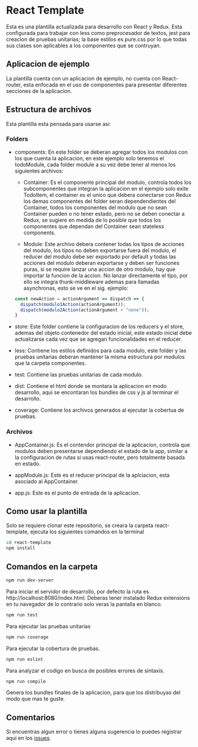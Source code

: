 # React Template

Esta es una plantilla actualizada para desarrollo con React y Redux. Esta configurada para trabajar con less como preprocesador de textos, jest para creacion de pruebas unitarias; la base estilos es pure.css por lo que todas sus clases son aplicables a los componentes que se contruyan.

## Aplicacion de ejemplo

La plantilla cuenta con un aplicacion de ejemplo, no cuenta con React-router, esta enfocada en el uso de componentes para presentar diferentes secciones de la aplicacion.

## Estructura de archivos

Esta plantilla esta pensada para usarse asi:

### Folders


- components:    En este folder se deberan agregar todos los modulos con los que cuenta la aplicacion, en este ejemplo solo tenemos el todoModule, cada folder module a su vez debe tener al menos los siguientes archivos:

  - Container:   Es el componente principal del modulo, controla todos los subcomponentes que integran la aplicacion en el ejemplo solo exite TodoItem, el container es el unico que debera conectarse con Redux los demas componentes del folder seran dependendientes del Container, todos los componentes del modulo que no sean Container pueden o no tener estado, pero no se deben conectar a Redux, se sugiere en medida de lo posible que todos los componentes que dependan del Container sean stateless components.

  - Module:    Este archivo debera contener todas los tipos de acciones del modulo, los tipos no deben exportarse fuera del modulo, el reducer del modulo debe ser exportado por default y todas las acciones del modulo deberan exportarse y deben ser funciones puras, si se require lanzar una accion de otro modulo, hay que importar la funcion de la accion. No lanzar directamente el tipo, por ello se integra thunk-middleware ademas para llamadas asynchronas, esto se ve en el sig. ejemplo:

  ```javascript
  const newAction = actionArgument => dispatch => {
    dispatch(modulo1Action(actionArgument));
    dispatch(modulo2Action(actionArgument + "none"));
  }
  ```
- store:    Este folder contiene la configuracion de los reducers y el store, ademas del objeto contenedor del estado inicial, este estado inicial debe actualizarse cada vez que se agregan funcionalidades en el reducer.

- less:   Contiene los estilos definidos para cada modulo, este folder y las pruebas unitarias deberan mantener la misma estructura por modulos que la carpeta componentes.

- test:   Contiene las pruebas unitarias de cada modulo.

- dist:    Contiene el html donde se montara la aplicacion en modo desarrollo, aqui se encontaran los bundles de css y js al terminar el desarrollo.

- coverage:  Contiene los archivos generados al ejecutar la cobertua de pruebas.

### Archivos

- AppContainer.js:   Es el contendor principal de la aplicacion, controla que modulos deben presentarse dependiendo el estado de la app, similar a la configuracion de rutas si usas react-router, pero totalmente basada en estado.

- appModule.js:    Este es el reducer principal de la aplciacion, esta asociado al AppContainer.

- app.js:    Este es el punto de entrada de la aplicacion.

## Como usar la plantilla

Solo se requiere clonar este repositorio, se creara la carpeta react-template, ejecuta los siguientes comandos en la terminal

```bash
cd react-template
npm install
```

## Comandos en la carpeta

```bash
npm run dev-server
```

Para iniciar el servidor de desarrollo, por defecto la ruta es http://localhost:8080/index.html. Deberas tener instalado Redux extensions en tu navegador de lo contrario solo veras la pantalla en blanco.

```bash
npm run test
```

Para ejecutar las pruebas unitarias

```bash
npm run coverage
```

Para ejecutar la cobertura de pruebas.

```bash
npm run eslint
```

Para analyzar el codigo en busca de posibles errores de sintaxis.

```bash
npm run compile
```

Genera los bundles finales de la aplicacion, para que los distribuyas del modo que mas te guste.


## Comentarios

Si encuentras algun error o tienes alguna sugerencia lo puedes registrar aqui en los [issues](https://github.com/betotto/react-template/issues).